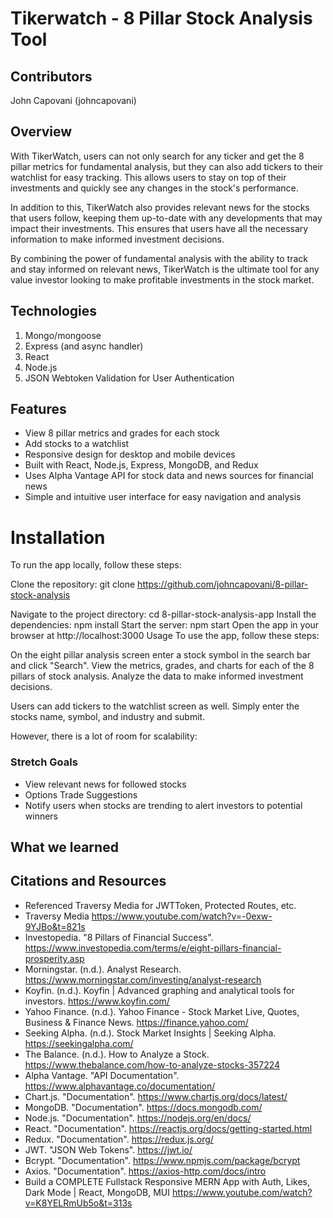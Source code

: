 # Tikerwatch - 8 Pillar Stock Analysis Tool

## Contributors
John Capovani (johncapovani)

## Overview
With TikerWatch, users can not only search for any ticker and get the 8 pillar metrics for fundamental analysis, but they can also add tickers to their watchlist for easy tracking. This allows users to stay on top of their investments and quickly see any changes in the stock's performance.

In addition to this, TikerWatch also provides relevant news for the stocks that users follow, keeping them up-to-date with any developments that may impact their investments. This ensures that users have all the necessary information to make informed investment decisions.

By combining the power of fundamental analysis with the ability to track and stay informed on relevant news, TikerWatch is the ultimate tool for any value investor looking to make profitable investments in the stock market.

## Technologies
1. Mongo/mongoose
2. Express (and async handler)
3. React
4. Node.js
5. JSON Webtoken Validation for User Authentication

## Features
- View 8 pillar metrics and grades for each stock
- Add stocks to a watchlist
- Responsive design for desktop and mobile devices
- Built with React, Node.js, Express, MongoDB, and Redux
- Uses Alpha Vantage API for stock data and news sources for financial news
- Simple and intuitive user interface for easy navigation and analysis

# Installation
To run the app locally, follow these steps:

Clone the repository: git clone https://github.com/johncapovani/8-pillar-stock-analysis

Navigate to the project directory: cd 8-pillar-stock-analysis-app
Install the dependencies: npm install
Start the server: npm start
Open the app in your browser at http://localhost:3000
Usage
To use the app, follow these steps:

On the eight pillar analysis screen enter a stock symbol in the search bar and click "Search".
View the metrics, grades, and charts for each of the 8 pillars of stock analysis.
Analyze the data to make informed investment decisions.

Users can add tickers to the watchlist screen as well. Simply enter the stocks name, symbol, and  industry and submit.

However, there is a lot of room for scalability:
### Stretch Goals
- View relevant news for followed stocks
- Options Trade Suggestions
- Notify users when stocks are trending to alert investors to potential winners

## What we learned

## Citations and Resources
- Referenced Traversy Media for JWTToken, Protected Routes, etc.
- Traversy Media https://www.youtube.com/watch?v=-0exw-9YJBo&t=821s
- Investopedia. "8 Pillars of Financial Success". https://www.investopedia.com/terms/e/eight-pillars-financial-prosperity.asp
- Morningstar. (n.d.). Analyst Research. https://www.morningstar.com/investing/analyst-research
- Koyfin. (n.d.). Koyfin | Advanced graphing and analytical tools for investors. https://www.koyfin.com/
- Yahoo Finance. (n.d.). Yahoo Finance - Stock Market Live, Quotes, Business & Finance News. https://finance.yahoo.com/
- Seeking Alpha. (n.d.). Stock Market Insights | Seeking Alpha. https://seekingalpha.com/
- The Balance. (n.d.). How to Analyze a Stock. https://www.thebalance.com/how-to-analyze-stocks-357224
- Alpha Vantage. "API Documentation". https://www.alphavantage.co/documentation/
- Chart.js. "Documentation". https://www.chartjs.org/docs/latest/
- MongoDB. "Documentation". https://docs.mongodb.com/
- Node.js. "Documentation". https://nodejs.org/en/docs/
- React. "Documentation". https://reactjs.org/docs/getting-started.html
- Redux. "Documentation". https://redux.js.org/
- JWT. "JSON Web Tokens". https://jwt.io/
- Bcrypt. "Documentation". https://www.npmjs.com/package/bcrypt
- Axios. "Documentation". https://axios-http.com/docs/intro
- Build a COMPLETE Fullstack Responsive MERN App with Auth, Likes, Dark Mode | React, MongoDB, MUI 
https://www.youtube.com/watch?v=K8YELRmUb5o&t=313s